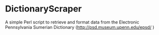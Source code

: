 # DictionaryScraper
A simple Perl script to retrieve and format data from the Electronic Pennsylvania Sumerian Dictionary (http://psd.museum.upenn.edu/epsd/ )
